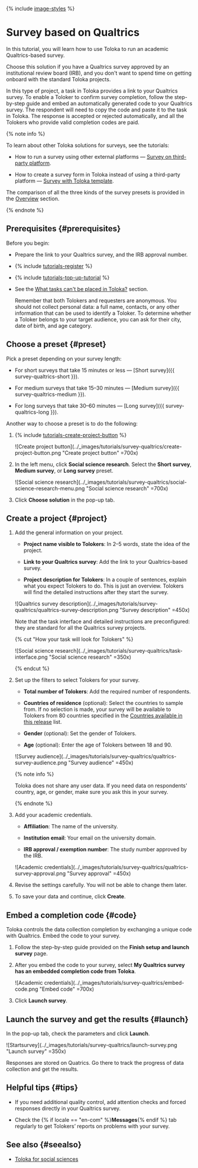 {% include [image-styles](../../../_includes/image-styles.md) %}

# Survey based on Qualtrics

In this tutorial, you will learn how to use Toloka to run an academic Qualtrics-based survey. 

Choose this solution if you have a Qualtrics survey approved by an institutional review board (IRB), and you don't want to spend time on getting onboard with the standard Toloka projects.

In this type of project, a task in Toloka provides a link to your Qualtrics survey. To enable a Toloker to confirm survey completion, follow the step-by-step guide and embed an automatically generated code to your Qualtrics survey. The respondent will need to copy the code and paste it to the task in Toloka. The response is accepted or rejected automatically, and all the Tolokers who provide valid completion codes are paid.

{% note info %}

To learn about other Toloka solutions for surveys, see the tutorials:

- How to run a survey using other external platforms — [Survey on third-party platform](questionnaire-other.md).

- How to create a survey form in Toloka instead of using a third-party platform — [Survey with Toloka template](questionnaire-toloka.md).

The comparison of all the three kinds of the survey presets is provided in the [Overview](questionnaire-overview.md) section.


{% endnote %}

## Prerequisites {#prerequisites}

Before you begin:

- Prepare the link to your Qualtrics survey, and the IRB approval number.

- {% include [tutorials-register](../_includes/tutorials/register.md) %}

- {% include [tutorials-top-up-tutorial](../_includes/tutorials/top-up-tutorial.md) %}

- See the [What tasks can't be placed in Toloka?](../concepts/unwanted.md#requirements-for-survey) section. 

   Remember that both Tolokers and requesters are anonymous. You should not collect personal data: a full name, contacts, or any other information that can be used to identify a Toloker. To determine whether a Toloker belongs to your target audience, you can ask for their city, date of birth, and age category.

## Choose a preset {#preset}

Pick a preset depending on your survey length:

* For short surveys that take 15 minutes or less — [Short survey]({{ survey-qualtrics-short }}). 

* For medium surveys that take 15–30 minutes — [Medium survey]({{ survey-qualtrics-medium }}).

* For long surveys that take 30–60 minutes — [Long survey]({{ survey-qualtrics-long }}).

Another way to choose a preset is to do the following:

1. {% include [tutorials-create-project-button](../_includes/tutorials/create-project-button.md) %}

    ![Create project button](../_images/tutorials/survey-qualtrics/create-project-button.png "Create project button" =700x)
    
1. In the left menu, click **Social science research**. Select the **Short survey**, **Medium survey**, or **Long survey** preset.

    ![Social science research](../_images/tutorials/survey-qualtrics/social-science-research-menu.png "Social science research" =700x)

1. Click **Choose solution** in the pop-up tab.


## Create a project {#project}

1. Add the general information on your project.

    * **Project name visible to Tolokers**: In 2–5 words, state the idea of the project.

    * **Link to your Qualtrics survey**: Add the link to your Qualtrics-based survey.

    * **Project description for Tolokers**: In a couple of sentences, explain what you expect Tolokers to do. This is just an overview. Tolokers will find the detailed instructions after they start the survey.  

    ![Qualtrics survey description](../_images/tutorials/survey-qualtrics/qualtrics-survey-description.png "Survey description" =450x)

    Note that the task interface and detailed instructions are preconfigured: they are standard for all the Qualtrics survey projects.

    {% cut "How your task will look for Tolokers" %}

    ![Social science research](../_images/tutorials/survey-qualtrics/task-interface.png "Social science research" =350x)

    {% endcut %}

1. Set up the filters to select Tolokers for your survey.

    * **Total number of Tolokers**: Add the required number of respondents.

    * **Countries of residence** (optional): Select the countries to sample from. If no selection is made, your survey will be available to Tolokers from 80 countries specified in the [Countries available in this release](https://toloka.ai/toloka-for-social-sciences/#table) list.

    * **Gender** (optional): Set the gender of Tolokers.

    * **Age** (optional): Enter the age of Tolokers between 18 and 90.

    ![Survey audience](../_images/tutorials/survey-qualtrics/qualtrics-survey-audience.png "Survey audience" =450x)

    {% note info %}

    Toloka does not share any user data. If you need data on respondents' country, age, or gender, make sure you ask this in your survey.

    {% endnote %}

1. Add your academic credentials.

    * **Affiliation**: The name of the university.

    * **Institution email**: Your email on the university domain.

    * **IRB approval / exemption number**: The study number approved by the IRB.

    ![Academic credentials](../_images/tutorials/survey-qualtrics/qualtrics-survey-approval.png "Survey approval" =450x)

1. Revise the settings carefully. You will not be able to change them later.

1. To save your data and continue, click **Create**.

## Embed a completion code {#code}

Toloka controls the data collection completion by exchanging a unique code with Qualtrics. Embed the code to your survey. 

1. Follow the step-by-step guide provided on the **Finish setup and launch survey** page.

1. After you embed the code to your survey, select **My Qualtrics survey has an embedded completion code from Toloka**.

   ![Academic credentials](../_images/tutorials/survey-qualtrics/embed-code.png "Embed code" =700x)

1. Click **Launch survey**.

## Launch the survey and get the results {#launch}

In the pop-up tab, check the parameters and click **Launch**.

![Startsurvey](../_images/tutorials/survey-qualtrics/launch-survey.png "Launch survey" =350x)

Responses are stored on Quatrics. Go there to track the progress of data collection and get the results.

## Helpful tips {#tips}

- If you need additional quality control, add attention checks and forced responses directly in your Qualtrics survey.

- Check the {% if locale == "en-com" %}**Messages**{% endif %} tab regularly to get Tolokers’ reports on problems with your survey.

## See also {#seealso}

- [Toloka for social sciences](https://toloka.ai/toloka-for-social-sciences/)